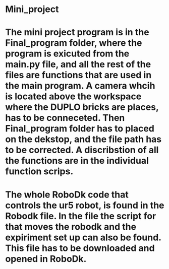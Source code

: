 # Mini_project

# The mini project program is in the Final_program folder, where the program is exicuted from the main.py file, and all the rest of the files are functions that are used in the main program. A camera whcih is located above the workspace where the DUPLO bricks are places, has to be conneceted. Then Final_program folder has to placed on  the dekstop, and the file path has to be corrected. A discribstion of all the functions are in the individual function scrips. 
# The whole RoboDk code that controls the ur5 robot, is found in the Robodk file. In the file the script for that moves the robodk and the expiriment set up can also be  found. This file has to be downloaded and opened in RoboDk.
